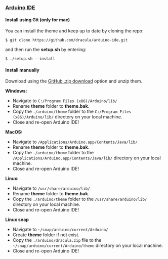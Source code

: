 ### [Arduino IDE](https://www.arduino.cc/en/main/software)

#### Install using Git (only for mac)

You can install the theme and keep up to date by cloning the repo:

```
$ git clone https://github.com/dracula/arduino-ide.git
```

and then run the **setup.sh** by entering:

```
$ ./setup.sh --install
```

#### Install manually

Download using the [GitHub .zip download](https://github.com/dracula/arduino-ide/archive/master.zip) option and unzip them.

**Windows:**
- Navigate to `C:/Program Files (x86)/Arduino/lib/`
- Rename **theme** folder to **theme.bak**.
- Copy the `./arduino/theme` folder to the `C:/Program Files (x86)/Arduino/lib/` directory on your local machine.
- Close and re-open Arduino IDE!

**MacOS:**
- Navigate to `/Applications/Arduino.app/Contents/Java/lib/`
- Rename **theme** folder to **theme.bak**.
- Copy the `./arduino/theme` folder to the `/Applications/Arduino.app/Contents/Java/lib/` directory on your local machine.
- Close and re-open Arduino IDE!

**Linux:**
- Navigate to `/usr/share/arduino/lib/`
- Rename **theme** folder to **theme.bak**.
- Copy the `./arduino/theme` folder to the `/usr/share/arduino/lib/` directory on your local machine.
- Close and re-open Arduino IDE!

**Linux snap**
- Navigate to `~/snap/arduino/current/Arduino/`
- Create **theme** folder if not exist.
- Copy the `./arduino/dracula.zip` file to the `~/snap/arduino/current/Arduino/theme` directory on your local machine.
- Close and re-open Arduino IDE!
